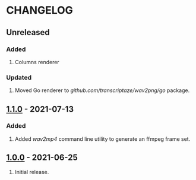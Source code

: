 # CHANGELOG

## Unreleased

### Added
1. Columns renderer

### Updated
1. Moved Go renderer to _github.com/transcriptaze/wav2png/go_ package.


## [1.1.0](https://github.com/transcriptaze/wav2png/releases/tag/v1.0.0) - 2021-07-13

### Added
1. Added _wav2mp4_ command line utility to generate an ffmpeg frame set.


## [1.0.0](https://github.com/transcriptaze/wav2png/releases/tag/v1.0.0) - 2021-06-25

1. Initial release.

